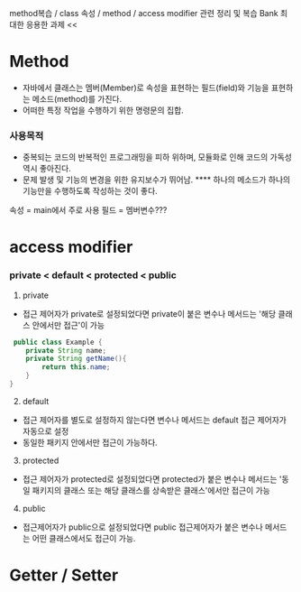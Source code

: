 method복습 / class 속성 / method / access modifier 관련 정리 및 복습
Bank 최대한 응용한 과제 <<

# Method
- 자바에서 클래스는 멤버(Member)로 속성을 표현하는 필드(field)와 기능을 표현하는 메소드(method)를 가진다.
- 어떠한 특정 작업을 수행하기 위한 명령문의 집합.

### 사용목적 
- 중복되는 코드의 반복적인 프로그래밍을 피하 위하며, 모듈화로 인해 코드의 가독성 역시 좋아진다.
- 문제 발생 및 기능의 변경을 위한 유지보수가 뛰어남.
**** 하나의 메소드가 하나의 기능만을 수행하도록 작성하는 것이 좋다.

속성 = main에서 주로 사용 
필드 = 멤버변수???

# access modifier
### private < default < protected < public 
1. private 
- 접근 제어자가 private로 설정되었다면 private이 붙은 변수나 메서드는 '해당 클래스 안에서만 접근'이 가능
```java
 public class Example {
    private String name;
    private String getName(){
        return this.name;
    }    
}
```

2. default
- 접근 제어자를 별도로 설정하지 않는다면 변수나 메서드는 default 접근 제어자가 자동으로 설정
- 동일한 패키지 안에서만 접근이 가능하다.

3. protected
- 접근 제어자가 protected로 설정되었다면 protected가 붙은 변수나 메서드는
  '동일 패키지의 클래스 또는 해당 클래스를 상속받은 클래스'에서만 접근이 가능

4. public
- 접근제어자가 public으로 설정되었다면 public 접근제어자가 붙은 변수나 메서드는 어떤 클래스에서도 접근이 가능.

# Getter / Setter
